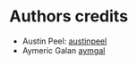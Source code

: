 # Authors credits

- Austin Peel: [austinpeel](https://github.com/austinpeel)
- Aymeric Galan [aymgal](https://github.com/aymgal)
